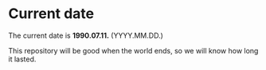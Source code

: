 # Current date

The current date is **1990.07.11.** (YYYY.MM.DD.)

This repository will be good when the world ends, so we will know how long it lasted.